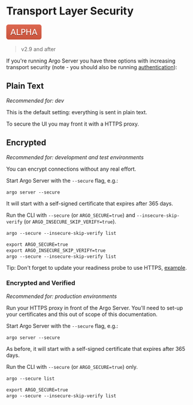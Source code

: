 # Transport Layer Security

![alpha](assets/alpha.svg)

> v2.9 and after

If you're running Argo Server you have three options with increasing transport security (note - you should also be running [authentication](argo-server.md#auth-mode)):

## Plain Text

*Recommended for: dev* 

This is the default setting: everything is sent in plain text. 

To secure the UI you may front it with a HTTPS proxy.

## Encrypted 

*Recommended for: development and test environments*

You can encrypt connections without any real effort. 

Start Argo Server with the `--secure` flag, e.g.:

```
argo server --secure
```

It will start with a self-signed certificate that expires after 365 days.

Run the CLI with `--secure` (or `ARGO_SECURE=true`) and `--insecure-skip-verify` (or `ARGO_INSECURE_SKIP_VERIFY=true`).

```
argo --secure --insecure-skip-verify list
```

```
export ARGO_SECURE=true
export ARGO_INSECURE_SKIP_VERIFY=true
argo --secure --insecure-skip-verify list
```

Tip: Don't forget to update your readiness probe to use HTTPS, [example](../test/e2e/manifests/mixins/argo-server-deployment.yaml).

### Encrypted and Verified

*Recommended for: production environments*

Run your HTTPS proxy in front of the Argo Server. You'll need to set-up your certificates and this out of scope of this documentation.

Start Argo Server with the `--secure` flag, e.g.:

```
argo server --secure
```

As before, it will start with a self-signed certificate that expires after 365 days.

Run the CLI with `--secure` (or `ARGO_SECURE=true`) only.

```
argo --secure list
```

```
export ARGO_SECURE=true
argo --secure --insecure-skip-verify list
```
